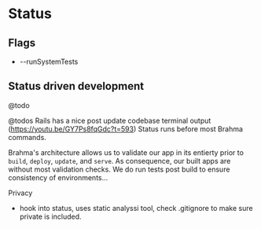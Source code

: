 # Status

## Flags
- --runSystemTests

## Status driven development
@todo

@todos
Rails has a nice post update codebase terminal output (https://youtu.be/GY7Ps8fqGdc?t=593)
Status runs before most Brahma commands.

Brahma's architecture allows us to validate our app in its entierty prior to `build`, `deploy`, `update`, and `serve`. As consequence, our built apps are without most validation checks. We do run tests post build to ensure consistency of environments...

Privacy
- hook into status, uses static analyssi tool, check .gitignore to make sure private is included.

